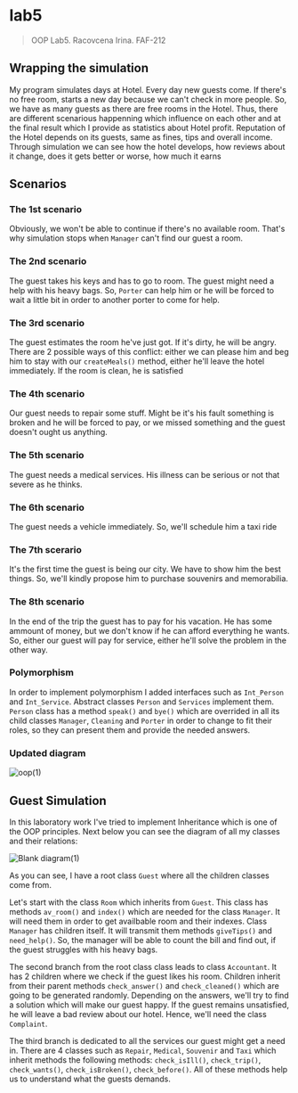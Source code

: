 # lab5
>OOP Lab5. Racovcena Irina. FAF-212

## Wrapping the simulation

My program simulates days at Hotel. Every day new guests come. If there's no free room, starts a new day because we can't check in more people. So, we have as many guests as there are free rooms in the Hotel. Thus, there are different scenarious happenning which influence on each other and at the final result which I provide as statistics about Hotel profit. Reputation of the Hotel depends on its guests, same as fines, tips and overall income. Through simulation we can see how the hotel develops, how reviews about it change, does it gets better or worse, how much it earns

## Scenarios
### The 1st scenario
Obviously, we won't be able to continue if there's no available room. That's why simulation stops when `Manager` can't find our guest a room.

### The 2nd scenario
The guest takes his keys and has to go to room.
The guest might need a help with his heavy bags. So, `Porter` can help him or he will be forced to wait a little bit in order to another porter to come for help.

### The 3rd scenario
The guest estimates the room he've just got. If it's dirty, he will be angry. There are 2 possible ways of this conflict: either we can please him and beg him to stay with our `createMeals()` method, either he'll leave the hotel immediately.
If the room is clean, he is satisfied

### The 4th scenario
Our guest needs to repair some stuff. Might be it's his fault something is broken and he will be forced to pay, or we missed something and the guest doesn't ought us anything.

### The 5th scenario
The guest needs a medical services. His illness can be serious or not that severe as he thinks.

### The 6th scenario
The guest needs a vehicle immediately. So, we'll schedule him a taxi ride

### The 7th scerario
It's the first time the guest is being our city. We have to show him the best things. So, we'll kindly propose him to purchase souvenirs and memorabilia.

### The 8th scenario
In the end of the trip the guest has to pay for his vacation. He has some ammount of money, but we don't know if he can afford everything he wants. So, either our guest will pay for service, either he'll solve the problem in the other way.

### Polymorphism
In order to implement polymorphism I added interfaces such as `Int_Person` and `Int_Service`. Abstract classes `Person` and `Services` implement them. `Person` class has a method `speak()` and `bye()` which are overrided in all its child classes `Manager`, `Cleaning` and `Porter` in order to change to fit their roles, so they can present them and provide the needed answers.  

### Updated diagram

![oop(1)](https://user-images.githubusercontent.com/113358365/195087248-f05c2820-9af0-449d-bb64-c87777b84b20.png)


## Guest Simulation
In this laboratory work I've tried to implement Inheritance which is one of the OOP principles. Next below you can see the diagram of all my classes and their relations:

![Blank diagram(1)](https://user-images.githubusercontent.com/113358365/193805949-420c82dd-e46c-4fc8-af53-bbc0b8a0e7c7.png)


As you can see, I have a root class `Guest` where all the children classes come from.

Let's start with the class `Room` which inherits from `Guest`. This class has methods `av_room()` and `index()` which are needed for the class `Manager`. It will need them in order to get availbable room and their indexes. Class `Manager` has children itself. It will transmit them methods `giveTips()` and `need_help()`. So, the manager will be able to count the bill and find out, if the guest struggles with his heavy bags.

The second branch from the root class class leads to class `Accountant`. It has 2 children where we check if the guest likes his room. Children inherit from their parent methods `check_answer()` and `check_cleaned()` which are going to be generated randomly. Depending on the answers, we'll try to find a solution which will make our guest happy. If the guest remains unsatisfied, he will leave a bad review about our hotel. Hence, we'll need the class `Complaint`.


The third branch is dedicated to all the services our guest might get a need in. There are 4 classes such as `Repair`, `Medical`, `Souvenir` and `Taxi` which inherit methods the following methods: `check_isIll()`, `check_trip()`, `check_wants()`, `check_isBroken()`, `check_before()`. All of these methods help us to understand what the guests demands.
